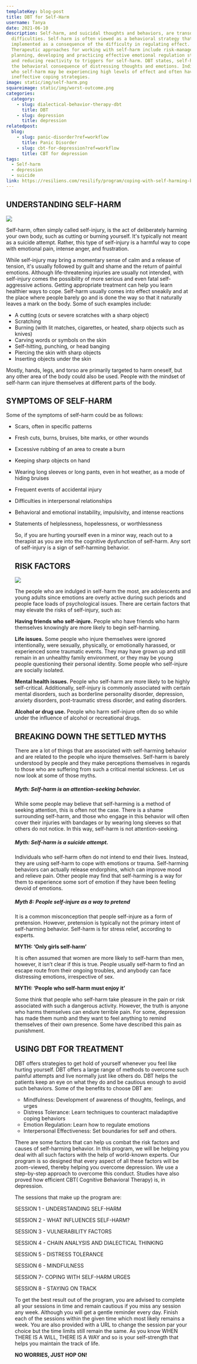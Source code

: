 ```yaml
---
templateKey: blog-post
title: DBT for Self-Harm
username: Tanya
date: 2021-06-10
description: Self-harm, and suicidal thoughts and behaviors, are transdiagnostic
  difficulties. Self-harm is often viewed as a behavioral strategy that is
  implemented as a consequence of the difficulty in regulating effect.
  Therapeutic approaches for working with self-harm include risk-management
  planning, developing and practicing effective emotional regulation strategies,
  and reducing reactivity to triggers for self-harm. DBT states, self-harm is
  the behavioral consequence of distressing thoughts and emotions. Individuals
  who self-harm may be experiencing high levels of effect and often have few or
  ineffective coping strategies.
image: static/img/self-harm.png
squareimage: static/img/worst-outcome.png
categories:
  category:
    - slug: dialectical-behavior-therapy-dbt
      title: DBT
    - slug: depression
      title: depression
relatedpost:
  blog:
    - slug: panic-disorder?ref=workflow
      title: Panic Disorder
    - slug: cbt-for-depression?ref=workflow
      title: CBT for depression
tags:
  - Self-harm
  - depression
  - suicide
link: https://resiliens.com/resilify/program/coping-with-self-harming-behaviors-with-dbt
---
```

<!--StartFragment-->

## **UNDERSTANDING SELF-HARM**

![](static/img/cp-symptoms.png)

 Self-harm, often simply called self-injury, is the act of deliberately harming your own body, such as cutting or burning yourself. It's typically not meant as a suicide attempt. Rather, this type of self-injury is a harmful way to cope with emotional pain, intense anger, and frustration.

While self-injury may bring a momentary sense of calm and a release of tension, it's usually followed by guilt and shame and the return of painful emotions. Although life-threatening injuries are usually not intended, with self-injury comes the possibility of more serious and even fatal self-aggressive actions. Getting appropriate treatment can help you learn healthier ways to cope. Self-harm usually comes into effect sneakily and at the place where people barely go and is done the way so that it naturally leaves a mark on the body. Some of such examples include:

* A cutting (cuts or severe scratches with a sharp object)
* Scratching
* Burning (with lit matches, cigarettes, or heated, sharp objects such as knives)
* Carving words or symbols on the skin
* Self-hitting, punching, or head banging
* Piercing the skin with sharp objects
* Inserting objects under the skin

Mostly, hands, legs, and torso are primarily targeted to harm oneself, but any other area of the body could also be used. People with the mindset of self-harm can injure themselves at different parts of the body.

## **SYMPTOMS OF SELF-HARM**

Some of the symptoms of self-harm could be as follows:

* Scars, often in specific patterns
* Fresh cuts, burns, bruises, bite marks, or other wounds
* Excessive rubbing of an area to create a burn
* Keeping sharp objects on hand
* Wearing long sleeves or long pants, even in hot weather, as a mode of hiding bruises
* Frequent events of accidental injury
* Difficulties in interpersonal relationships
* Behavioral and emotional instability, impulsivity, and intense reactions
* Statements of helplessness, hopelessness, or worthlessness

  So, if you are hurting yourself even in a minor way, reach out to a therapist as you are into the cognitive dysfunction of self-harm. Any sort of self-injury is a sign of self-harming behavior. 

  ## **RISK FACTORS**

  ![](static/img/about-cp.png)

  The people who are indulged in self-harm the most, are adolescents and young adults since emotions are overly active during such periods and people face loads of psychological issues. There are certain factors that may elevate the risks of self-injury, such as:

  **Having friends who self-injure.** People who have friends who harm themselves knowingly are more likely to begin self-harming.

  **Life issues.** Some people who injure themselves were ignored intentionally, were sexually, physically, or emotionally harassed, or experienced some traumatic events. They may have grown up and still remain in an unhealthy family environment, or they may be young people questioning their personal identity. Some people who self-injure are socially isolated.

  **Mental health issues.** People who self-harm are more likely to be highly self-critical. Additionally, self-injury is commonly associated with certain mental disorders, such as borderline personality disorder, depression, anxiety disorders, post-traumatic stress disorder, and eating disorders.

  **Alcohol or drug use.** People who harm self-injure often do so while under the influence of alcohol or recreational drugs.

  ## BREAKING DOWN THE SETTLED MYTHS

  There are a lot of things that are associated with self-harming behavior and are related to the people who injure themselves. Self-harm is barely understood by people and they make perceptions themselves in regards to those who are suffering from such a critical mental sickness. Let us now look at some of those myths.

  ##### Myth: Self-harm is an attention-seeking behavior.

  While some people may believe that self-harming is a method of seeking attention, this is often not the case. There is a shame surrounding self-harm, and those who engage in this behavior will often cover their injuries with bandages or by wearing long sleeves so that others do not notice. In this way, self-harm is not attention-seeking.

  ##### Myth: Self-harm is a suicide attempt.

  Individuals who self-harm often do not intend to end their lives. Instead, they are using self-harm to cope with emotions or trauma. Self-harming behaviors can actually release endorphins, which can improve mood and relieve pain. Other people may find that self-harming is a way for them to experience some sort of emotion if they have been feeling devoid of emotions.

  ##### Myth 8: People self-injure as a way to pretend

  It is a common misconception that people self-injure as a form of pretension. However, pretension is typically not the primary intent of self-harming behavior. Self-harm is for stress relief, according to experts.

  **MYTH: ‘Only girls self-harm’**

  It is often assumed that women are more likely to self-harm than men, however, it isn’t clear if this is true. People usually self-harm to find an escape route from their ongoing troubles, and anybody can face distressing emotions, irrespective of sex.

  **MYTH: ‘People who self-harm must enjoy it’**

  Some think that people who self-harm take pleasure in the pain or risk associated with such a dangerous activity. However, the truth is anyone who harms themselves can endure terrible pain. For some, depression has made them numb and they want to feel anything to remind themselves of their own presence. Some have described this pain as punishment. 

  ## **USING DBT FOR TREATMENT**

  DBT offers strategies to get hold of yourself whenever you feel like hurting yourself. DBT offers a large range of methods to overcome such painful attempts and live normally just like others do. DBT helps the patients keep an eye on what they do and be cautious enough to avoid such behaviors. Some of the benefits to choose DBT are:

  * Mindfulness: Development of awareness of thoughts, feelings, and urges
  * Distress Tolerance: Learn techniques to counteract maladaptive coping behaviors
  * Emotion Regulation: Learn how to regulate emotions
  * Interpersonal Effectiveness: Set boundaries for self and others.

  There are some factors that can help us combat the risk factors and causes of self-harming behavior. In this program, we will be helping you deal with all such factors with the help of world-known experts. Our program is so designed that every aspect of all these factors will be zoom-viewed, thereby helping you overcome depression. We use a step-by-step approach to overcome this conduct. Studies have also proved how efficient CBT( Cognitive Behavioral Therapy) is, in depression. 

  The sessions that make up the program are: 

  SESSION 1 - UNDERSTANDING SELF-HARM 

  SESSION 2 - WHAT INFLUENCES SELF-HARM?

  SESSION 3 - VULNERABILITY FACTORS

  SESSION 4 - CHAIN ANALYSIS AND DIALECTICAL THINKING 

  SESSION 5 - DISTRESS TOLERANCE

  SESSION 6 - MINDFULNESS

  SESSION 7- COPING WITH SELF-HARM URGES

  SESSION 8 - STAYING ON TRACK

  To get the best result out of the program, you are advised to complete all your sessions in time and remain cautious if you miss any session any week.  Although you will get a gentle reminder every day. Finish each of the sessions within the given time which most likely remains a week. You are also provided with a URL to change the session par your choice but the time limits still remain the same. As you know WHEN THERE IS A WILL, THERE IS A WAY and so is your self-strength that helps you maintain the track of life.

  **NO WORRIES, JUST HOP ON!**

<!--EndFragment-->